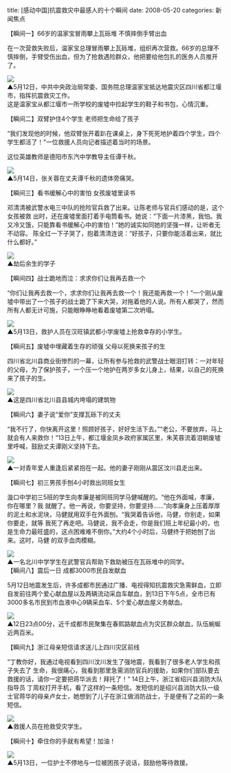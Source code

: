 title: [感动中国]抗震救灾中最感人的十个瞬间
date: 2008-05-20
categories: 新闻焦点

【瞬间一】66岁的温家宝冒雨攀上瓦砾堆 不慎摔倒手臂出血  
  
在一次营救失败后，温家宝总理冒雨攀上瓦砾堆，组织再次营救。66岁的总理不慎摔倒，手臂受伤出血，但为了抢救遇险群众，他把要给他包扎的医务人员推开了。  
  
![](images/P200805151030131472233712.jpg)  
▲5月12日，中共中央政治局常委、国务院总理温家宝抵达地震灾区四川省都江堰市，指挥抗震救灾工作。  
这是温家宝从都江堰市一所学校的废墟中捡起学生的鞋子和书包，心情沉重。  
  
【瞬间二】双臂护住4个学生 老师把生命给了孩子  
  
“我们发现他的时候，他双臂张开着趴在课桌上，身下死死地护着四个学生，四个学生都活了！”一位救援人员向记者描述着当时的场景。  
  
这位英雄教师是德阳市东汽中学教导主任谭千秋。  
  
![](images/P200805150736243056121786.jpg)  
▲5月14日，张关蓉在丈夫谭千秋的遗体旁痛哭。  
  
【瞬间三】看书缓解心中的害怕 女孩废墟里读书  
  
邓清清被武警水电三中队的抢险官兵救了出来。让陈老师与官兵们感动的是，这个女孩被救 出时，还在废墟里面打着手电筒看书。她说：“下面一片漆黑，我怕。我又冷又饿，只能靠看书缓解心中的害怕！”她的诚实如同她的坚强一样，让听者无不动容。 陈全红一下子哭了，抱着清清连说：“好孩子，只要你能活着出来，就比什么都好。”  
  
![](images/P200805151023232815715462.jpg)  
▲劫后余生的学子  
  
【瞬间四】战士跪地而泣：求求你们让我再去救一个  
  
“你们让我再去救一个，求求你们让我再去救一个！我还能再救一个！”一个刚从废墟中带出了一个孩子的战士跪了下来大哭，对拖着他的人说。所有人都哭了，然而所有人都无计可施，只能眼睁睁地看着废墟第二次坍塌。  
  
![](images/P200805151043372612088817.jpg)  
▲5月13日，救护人员在汉旺镇武都小学废墟上抢救幸存的小学生。  
  
【瞬间五】废墟中埋藏着生存的顽强 父母以死换来孩子的生  
  
四川省北川县商业街惨烈的一幕，让所有参与抢救的武警战士眼泪打转：一对年轻的父母，为了保护孩子，一个压一个地护在两岁多女儿身上，结果，以自己的死换来了孩子的生。  
  
![](images/P200805150833341076418181.jpg)  
▲这是四川省北川县县城内垮塌的建筑物  
  
【瞬间六】妻子说“爱你”支撑瓦砾下的丈夫  
  
“我不行了，你快离开这里！照顾好孩子，好好生活下去。”“老公，不要放弃，马上就会有人来救你！”13日上午，都江堰金凤乡政府家属区里，朱芙蓉流着泪朝废墟里呼喊，鼓励丈夫谭刚义坚持下去。  
  
![](images/P200805151115139642110562.jpg)  
▲一对青年爱人重逢后紧紧抱在一起。他的妻子刚刚从震区汶川县走出来。  
  
【瞬间七】初三男孩手刨4小时救出同班女生  
  
漩口中学初三5班的学生向孝廉是被同班同学马健喊醒的。“他在外面喊，孝廉，你在哪里？我 就醒了。他一再说，你要坚持，你要坚持……”向孝廉身上压着厚厚的泥土和水泥块，马健就用双手在外面刨。“我哭着告诉他，马健，你别走，如果你要走，就等 我死了再走吧。马健说，我不会走，你是我们班上年纪最小的，也是生命力最旺盛的，这点困难难不倒你。”大约4个小时后，马健终于把她刨了出来。这时，马健 的双手血肉模糊。  
  
![](images/P200805151422597814274662.jpg)  
▲一名北川中学学生在武警官兵帮助下救助被压在瓦砾堆中的同学。  
【瞬间八】震后一日 成都3000市民自发献血  
  
5月12日地震发生后，许多成都市民通过广播、电视得知抗震救灾急需鲜血，立即自发前往两个爱心献血屋以及两辆流动采血车献血，到13日下午5点，全市已有3000多名市民到市血液中心9辆采血车、5个爱心献血屋义务献血。  
  
![](images/P200805151349135689212641.jpg)  
▲12日23点00分，近千成都市民聚集在春熙路献血点为灾区群众献血，队伍蜿蜒近两百米。  
  
  
【瞬间九】浙江母亲短信请求送儿上四川灾区前线  
  
“丁教你好，我通过电视看到四川汶川发生了强地震，我看到了很多老人学生和孩子失去了 生命，我很痛心，我看到那里急需消防官兵的援助，如果你们部队要去救援的话，请你一定要把蒋华派去！拜托了！” 14日上午，浙江省绍兴县消防大队指导员 丁周权打开手机，看了这样的一条短信。发短信的是绍兴县消防大队一级士官蒋华的母亲卢女士，她想到了儿子在浙江做消防战士，于是便有了之前的一条短信。  
  
![](images/P200805151419181611232931.jpg)  
▲救援人员在抢救受灾学生。  
  
【瞬间十】牵住你的手就有希望！加油！  
  
![](images/P200805151457097533242301.jpg)  
▲5月13日，一位护士不停地与一位被困孩子说话，鼓励他等待救援。
